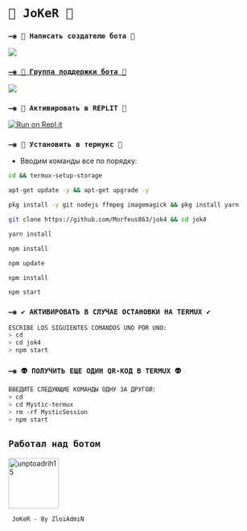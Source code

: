 # `🧿 JoKeR 🔮`

### `—◉ 👑 Написать создателю бота 👑`
<a href="http://wa.me/79524197466" target="blank"><img src="https://img.shields.io/badge/ZloiAdmiN-25D366?style=for-the-badge&logo=whatsapp&logoColor=white" />

### `—◉ 💟 Группа поддержки бота 💟`

<a href="[https://chat.whatsapp.com/FQ4gui0wUTO94zgP2YUbsH" target="blank"><img src="https://img.shields.io/badge/Группа по вопросам связанным с ботом-25D366?style=for-the-badge&logo=whatsapp&logoColor=white" />
</a>

  
### `—◉ 🌌 Активировать в REPLIT 🌌`

[![Run on Repl.it](https://repl.it/badge/github/Morfeus863/jok4)](https://repl.it/github/Morfeus863/jok4)  


### `—◉ 👾 Установить в термукс 👾` 
- Вводим команды все по порядку:
```bash
cd && termux-setup-storage
```

```bash
apt-get update -y && apt-get upgrade -y
```

```bash
pkg install -y git nodejs ffmpeg imagemagick && pkg install yarn
```

```bash
git clone https://github.com/Morfeus863/jok4 && cd jok4
```

```bash
yarn install
```

```bash
npm install
```

```bash
npm update
```

```bash
npm install
```

```bash
npm start
```

### `—◉ ✔️ АКТИВИРОВАТЬ В СЛУЧАЕ ОСТАНОВКИ НА TERMUX ✔️`
```bash
ESCRIBE LOS SIGUIENTES COMANDOS UNO POR UNO:
> cd 
> cd jok4
> npm start
```

### `—◉ 👽 ПОЛУЧИТЬ ЕЩЕ ОДИН QR-КОД В TERMUX 👽`

```bash
ВВЕДИТЕ СЛЕДУЮЩИЕ КОМАНДЫ ОДНУ ЗА ДРУГОЙ:
> cd 
> cd Mystic-termux
> rm -rf MysticSession
> npm start
```



## `Работал над ботом` 
<a href="https://github.com/Morfeus863"><img src="https://github.com/unptoadrih15.png" width="100" height="100" alt="unptoadrih15"/></a>


  
` JoKeR - By ZloiAdmiN`
